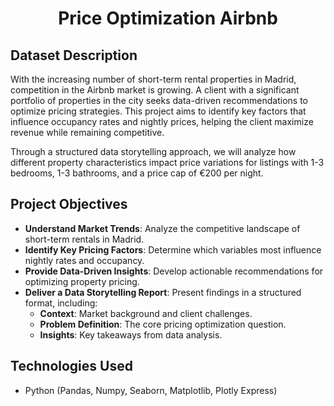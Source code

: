 # <center> Price Optimization Airbnb </center>

## Dataset Description

With the increasing number of short-term rental properties in Madrid, competition in the Airbnb market is growing. A client with a significant portfolio of properties in the city seeks data-driven recommendations to optimize pricing strategies. This project aims to identify key factors that influence occupancy rates and nightly prices, helping the client maximize revenue while remaining competitive.

Through a structured data storytelling approach, we will analyze how different property characteristics impact price variations for listings with 1-3 bedrooms, 1-3 bathrooms, and a price cap of €200 per night.

## Project Objectives
- **Understand Market Trends**: Analyze the competitive landscape of short-term rentals in Madrid.
- **Identify Key Pricing Factors**: Determine which variables most influence nightly rates and occupancy.
- **Provide Data-Driven Insights**: Develop actionable recommendations for optimizing property pricing.
- **Deliver a Data Storytelling Report**: Present findings in a structured format, including:
    - **Context**: Market background and client challenges.
    - **Problem Definition**: The core pricing optimization question.
    - **Insights**: Key takeaways from data analysis.

## Technologies Used
-   Python (Pandas, Numpy, Seaborn, Matplotlib, Plotly Express)